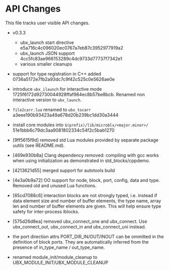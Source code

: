API Changes
===========

This file tracks user visible API changes.

 * v0.3.3
   - ubx_launch start directive e5a716c4c096020ec0767a7eb87c3952977919a2
   - ubx_launch JSON support 4cc5fc83ae966153289c4dc9733d77737f7342e1
   - various smaller cleanups

 * support for type registration in C++ added
   0736a5172e7fb2a93dc7c9f42c525c0e5626ae0e

 * introduce `ubx_ilaunch` for interactive mode
   1725f6172d92730044928ffaf984ec8b57be8bcb. Renamed non interactive
   version to `ubx_launch`.

 * `file2carr.lua` renamed to `ubx_tocarr` a3eee190b93423a49a678d20b239bc1dd30a3444

 * install core modules into `$(prefix)/lib/microblx/<major.minor>/`
   51e1bbb6c79dc3aa9081802334c54f2c5bab1270

 * [9ff5615f9d] removed std Lua modules provided by separate package
   uutils (see README.md).

 * [469e930b8a] Clang dependency removed: compiling with gcc works
   when using initialization as demonstrated in std_blocks/cppdemo.

 * [4213621d55] merged support for autotools build

 * [4e3a0b9a72] OO support for node, block, port, config, data and
   type. Removed old and unused Lua functions.

 * [65cd7088c6] interaction blocks are not strongly typed,
   i.e. instead if data element size and number of buffer elements,
   the type name, array len and number of buffer elements are
   given. This will help ensure type safety for inter-process iblocks.

 * [575d26d8ea] removed ubx_connect_one and ubx_connect. Use
   ubx_connect_out, ubx_connect_in and ubx_connect_uni instead.

 * the port direction attrs PORT_DIR_IN/OUT/INOUT can be ommitted in
   the definition of block ports. They are automatically inferred from
   the presence of in_type_name / out_type_name.

 * renamed module_init/module_cleanup to UBX_MODULE_INIT/UBX_MODULE_CLEANUP
